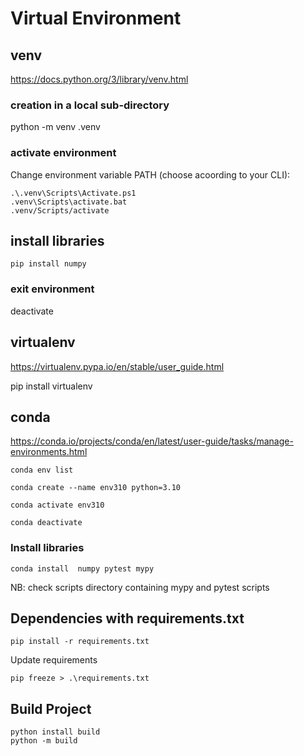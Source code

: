 # Virtual Environment
## venv
https://docs.python.org/3/library/venv.html
### creation in a local sub-directory
python -m venv .venv

### activate environment
Change environment variable PATH (choose acoording to your CLI):
```
.\.venv\Scripts\Activate.ps1
.venv\Scripts\activate.bat
.venv/Scripts/activate
```

## install libraries
```
pip install numpy
```
### exit environment
deactivate

## virtualenv
https://virtualenv.pypa.io/en/stable/user_guide.html

pip install virtualenv

## conda
https://conda.io/projects/conda/en/latest/user-guide/tasks/manage-environments.html

```
conda env list

conda create --name env310 python=3.10

conda activate env310

conda deactivate
```

### Install libraries
```
conda install  numpy pytest mypy
```

NB: check scripts directory containing mypy and pytest scripts

## Dependencies with requirements.txt
```
pip install -r requirements.txt
```

Update requirements
```
pip freeze > .\requirements.txt
```

## Build Project
```
python install build
python -m build
```
